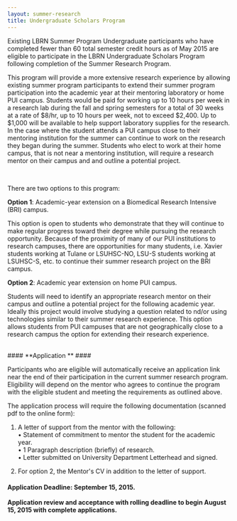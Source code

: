 ```yaml
---
layout: summer-research
title: Undergraduate Scholars Program
---
```


Existing LBRN Summer Program Undergraduate participants who have completed fewer than 60 total semester credit hours as of May 2015 are eligible to participate in the LBRN Undergraduate Scholars Program following completion of the Summer Research Program.

This program will provide a more extensive research experience by allowing existing summer program participants to extend their summer program participation into the academic year at their mentoring laboratory or home PUI campus. Students would be paid for working up to 10 hours per week in a research lab during the fall and spring semesters for a total of 30 weeks at a rate of $8/hr, up to 10 hours per week, not to exceed $2,400. Up to $1,000 will be available to help support laboratory supplies for the research. In the case where the student attends a PUI campus close to their mentoring institution for the summer can continue to work on the research they began during the summer. Students who elect to work at their home campus, that is not near a mentoring institution, will require a research mentor on their campus and and outline a potential project.

<br>

There are two options to this program:  

**Option 1**: Academic-year extension on a Biomedical Research Intensive (BRI) campus.

This option is open to students who demonstrate that they will continue to make regular progress toward their degree while pursuing the research opportunity. Because of the proximity of many of our PUI institutions to research campuses, there are opportunities for many students, i.e. Xavier students working at Tulane or LSUHSC-NO, LSU-S students working at LSUHSC-S, etc. to continue their summer research project on the BRI campus.  

**Option 2**: Academic year extension on home PUI campus. 

Students will need to identify an appropriate research mentor on their campus and outline a potential project for the following academic year. Ideally this project would involve studying a question related to nd/or using technologies similar to their summer research experience. This option allows students from PUI campuses that are not geographically close to a research campus the option for extending their research experience.  

<br>
#### **Application ** ####

Participants who are eligible will automatically receive an application link near the end of their participation in the current summer research program. Eligibility will depend on the mentor who agrees to continue the program with the eligible student and meeting the requirements as outlined above.

The application process will require the following documentation (scanned pdf to the online form):

1. A letter of support from the mentor with the following:  
	• Statement of commitment to mentor the student for the academic year.  
	• 1 Paragraph description (briefly) of research.  
	• Letter submitted on University Department Letterhead and signed.  

2. For option 2, the Mentor's CV in addition to the letter of support.  

<div class="alert alert-warning alert-block">
  <h4><strong>Application Deadline: September 15, 2015.<br><br>
  Application review and acceptance with rolling deadline to begin August 15, 2015 with complete applications.</strong></h4>
</div>

